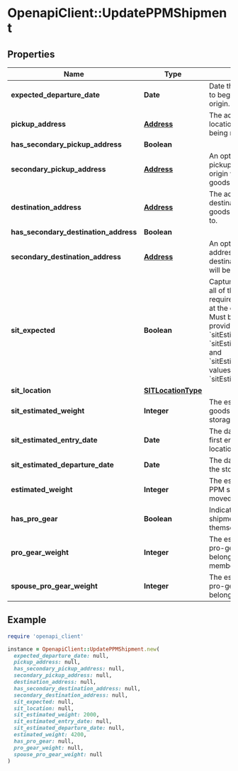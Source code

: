 # OpenapiClient::UpdatePPMShipment

## Properties

| Name | Type | Description | Notes |
| ---- | ---- | ----------- | ----- |
| **expected_departure_date** | **Date** | Date the customer expects to begin moving from their origin.  | [optional] |
| **pickup_address** | [**Address**](Address.md) | The address of the origin location where goods are being moved from.  | [optional] |
| **has_secondary_pickup_address** | **Boolean** |  | [optional] |
| **secondary_pickup_address** | [**Address**](Address.md) | An optional secondary pickup location near the origin where additional goods exist.  | [optional] |
| **destination_address** | [**Address**](Address.md) | The address of the destination location where goods are being delivered to.  | [optional] |
| **has_secondary_destination_address** | **Boolean** |  | [optional] |
| **secondary_destination_address** | [**Address**](Address.md) | An optional secondary address near the destination where goods will be dropped off.  | [optional] |
| **sit_expected** | **Boolean** | Captures whether some or all of the PPM shipment will require temporary storage at the origin or destination.  Must be set to &#x60;true&#x60; when providing &#x60;sitLocation&#x60;, &#x60;sitEstimatedWeight&#x60;, &#x60;sitEstimatedEntryDate&#x60;, and &#x60;sitEstimatedDepartureDate&#x60; values to calculate the &#x60;sitEstimatedCost&#x60;.  | [optional] |
| **sit_location** | [**SITLocationType**](SITLocationType.md) |  | [optional] |
| **sit_estimated_weight** | **Integer** | The estimated weight of the goods being put into storage. | [optional] |
| **sit_estimated_entry_date** | **Date** | The date that goods will first enter the storage location. | [optional] |
| **sit_estimated_departure_date** | **Date** | The date that goods will exit the storage location. | [optional] |
| **estimated_weight** | **Integer** | The estimated weight of the PPM shipment goods being moved. | [optional] |
| **has_pro_gear** | **Boolean** | Indicates whether PPM shipment has pro gear for themselves or their spouse.  | [optional] |
| **pro_gear_weight** | **Integer** | The estimated weight of the pro-gear being moved belonging to the service member. | [optional] |
| **spouse_pro_gear_weight** | **Integer** | The estimated weight of the pro-gear being moved belonging to a spouse. | [optional] |

## Example

```ruby
require 'openapi_client'

instance = OpenapiClient::UpdatePPMShipment.new(
  expected_departure_date: null,
  pickup_address: null,
  has_secondary_pickup_address: null,
  secondary_pickup_address: null,
  destination_address: null,
  has_secondary_destination_address: null,
  secondary_destination_address: null,
  sit_expected: null,
  sit_location: null,
  sit_estimated_weight: 2000,
  sit_estimated_entry_date: null,
  sit_estimated_departure_date: null,
  estimated_weight: 4200,
  has_pro_gear: null,
  pro_gear_weight: null,
  spouse_pro_gear_weight: null
)
```

